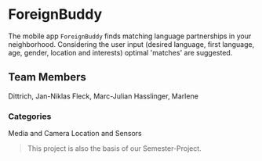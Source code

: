 ForeignBuddy
=============

The mobile app `ForeignBuddy` finds matching language partnerships in your neighborhood.
Considering the user input (desired language, first language, age, gender, location and interests) optimal 'matches' are suggested. 


## Team Members

Dittrich, Jan-Niklas
Fleck, Marc-Julian
Hasslinger, Marlene 


### Categories

Media and Camera
Location and Sensors


> This project is also the basis of our Semester-Project.